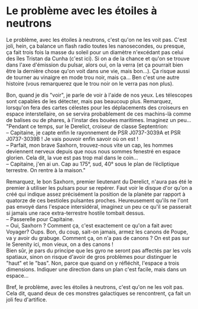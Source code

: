 # Le problème avec les étoiles à neutrons

Le problème, avec les étoiles à neutrons, c'est qu'on ne les voit pas. C'est joli, hein, ça balance un flash radio toutes les nanosecondes, ou presque, ça fait trois fois la masse du soleil pour un diamètre n'excédant pas celui des îles Tristan da Cunha (c'est ici). Si on a de la chance et qu'on se trouve dans l'axe d'émission du pulsar, alors oui, on la verra (et ça pourrait bien être la dernière chose qu'on voit dans une vie, mais bon...). Ça risque aussi de tourner au vinaigre en mode trou noir, mais ça... Ben c'est une autre histoire (vous remarquerez que le trou noir on le verra pas non plus).  
  
Bon, quand je dis "voir", je parle de voir à l'aide de nos yeux. Les télescopes sont capables de les détecter, mais pas beaucoup plus. Remarquez, lorsqu'on fera des cartes célestes pour les déplacements des croiseurs en espace interstellaire, on se servira probablement de ces machins-là comme de balises ou de phares, à l'instar des bouées maritimes. Imaginez un peu...  
"Pendant ce temps, sur le Derelict, croiseur de classe Septentrion:  
 – Capitaine, je capte enfin le rayonnement de PSR J0737-3039A et PSR J0737-3039B ! Je vais pouvoir enfin savoir où on est !  
 – Parfait, mon brave Saxhorn, trouvez-nous vite un cap, les hommes deviennent nerveux depuis que nous nous sommes fenestré en espace glorien. Cela dit, la vue est pas trop mal dans le coin...  
 – Capitaine, j'en ai un. Cap au 175°, sud, 40° sous le plan de l’écliptique terrestre. On rentre à la maison."  
  
Remarquez, le bon Saxhorn, premier lieutenant du Derelict, n'aura pas été le premier à utiliser les pulsars pour se repérer. Faut voir le disque d'or qu'on a créé qui indique assez précisément la position de la planète par rapport à quatorze de ces bestioles pulsantes proches. Heureusement qu'ils ne l'ont pas envoyé dans l'espace intersidéral, imaginez un peu ce qu'il se passerait si jamais une race extra-terrestre hostile tombait dessus.  
 – Passerelle pour Capitaine.  
 – Oui, Saxhorn ? Comment ça, c'est exactement ce qu'on a fait avec Voyager? Oups. Bon, du coup, sait-on jamais, armez les canons de Poupe, va y avoir du grabuge. Comment ça, on n'a pas de canons ? On est pas sur le Serenity ici, mon vieux, on a des canons !  
Bien sûr, je pars du principe que les gyro ne seront pas affectés par les vols spatiaux, sinon on risque d'avoir de gros problèmes pour distinguer le "haut" et le "bas". Non, parce que quand on y réfléchit, l'espace a trois dimensions. Indiquer une direction dans un plan c'est facile, mais dans un espace...  
  
Bref, le problème, avec les étoiles à neutrons, c'est qu'on ne les voit pas. Cela dit, quand deux de ces monstres galactiques se rencontrent, ça fait un joli feu d'artifice.